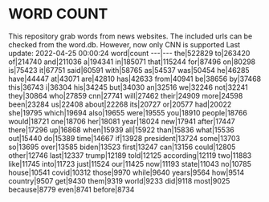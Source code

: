 # WORD COUNT
This repository grab words from news websites. The included urls can be checked from the word.db.
However, now only CNN is supported
Last update: 2022-04-25 00:00:24
word|count
---|---
the|522829
to|263420
of|214740
and|211036
a|194341
in|185071
that|115244
for|87496
on|80298
is|75423
it|67751
said|60591
with|58765
as|54537
was|50454
he|46285
have|44447
at|43071
are|42810
has|42633
from|40941
be|38656
by|37468
this|36743
i|36304
his|34245
but|34030
an|32516
we|32246
not|32241
they|30864
who|27859
cnn|27741
will|27462
their|24909
more|24598
been|23284
us|22408
about|22268
its|20727
or|20577
had|20022
she|19795
which|19694
also|19655
were|19555
you|18910
people|18766
would|18721
one|18706
her|18081
year|18024
new|17941
after|17447
there|17296
up|16868
when|15939
all|15922
than|15836
what|15536
out|15440
do|15389
time|14667
if|13928
president|13724
some|13703
so|13695
over|13585
biden|13523
first|13247
can|13156
could|12805
other|12746
last|12337
trump|12189
told|12125
according|12119
two|11883
like|11745
into|11723
just|11524
our|11425
now|11193
state|11043
no|10785
house|10541
covid|10312
those|9970
while|9640
years|9564
how|9514
country|9507
get|9430
them|9319
world|9233
did|9118
most|9025
because|8779
even|8741
before|8734

